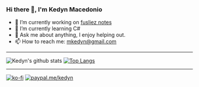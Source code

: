 ### Hi there 👋, I'm Kedyn Macedonio

- 🔭 I’m currently working on [fusliez notes](https://github.com/Kedyn/fusliez-notes)
- 🌱 I’m currently learning C#
- 💬 Ask me about anything, I enjoy helping out.
- 📫 How to reach me: mkedyn@gmail.com

---

![Kedyn's github stats](https://github-readme-stats.vercel.app/api?username=Kedyn&count_private=true)
[![Top Langs](https://github-readme-stats.vercel.app/api/top-langs/?username=Kedyn&layout=compact)](https://github.com/anuraghazra/github-readme-stats)

---

[![ko-fi](https://www.ko-fi.com/img/githubbutton_sm.svg)](https://ko-fi.com/Y8Y42APQS)
[![paypal.me/kedyn](https://ionicabizau.github.io/badges/paypal.svg)](https://www.paypal.me/kedyn)
